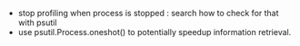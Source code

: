 - stop profiling when process is stopped : search how to check for that with psutil
- use psutil.Process.oneshot() to potentially speedup information retrieval.